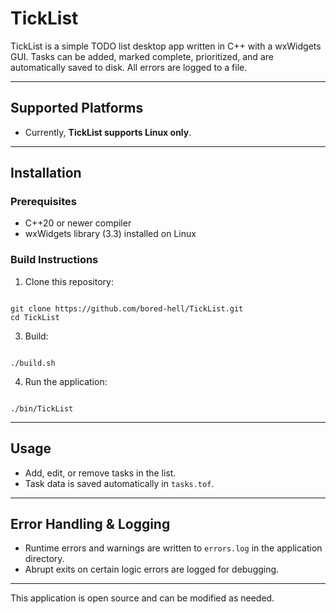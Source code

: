 # TickList

TickList is a simple TODO list desktop app written in C++ with a wxWidgets GUI. Tasks can be added, marked complete, prioritized, and are automatically saved to disk. All errors are logged to a file.

---

## Supported Platforms

- Currently, **TickList supports Linux only**.

---

## Installation

### Prerequisites

- C++20 or newer compiler  
- wxWidgets library (3.3) installed on Linux

### Build Instructions

1. Clone this repository:
```

git clone https://github.com/bored-hell/TickList.git
cd TickList

```
3. Build:
```

./build.sh

```
4. Run the application:
```

./bin/TickList

```

---

## Usage

- Add, edit, or remove tasks in the list.  
- Task data is saved automatically in `tasks.tof`.

---

## Error Handling & Logging

- Runtime errors and warnings are written to `errors.log` in the application directory.
- Abrupt exits on certain logic errors are logged for debugging.

---

This application is open source and can be modified as needed.
